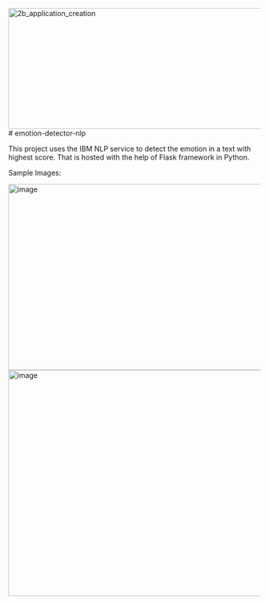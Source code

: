 <img width="695" height="241" alt="2b_application_creation" src="https://github.com/user-attachments/assets/506835fb-f7bb-48d7-b314-b236de53cc9f" /># emotion-detector-nlp

This project uses the IBM NLP service to detect the emotion in a text with highest score.
That is hosted with the help of Flask framework in Python.

Sample Images:

<img width="1350" height="371" alt="image" src="https://github.com/user-attachments/assets/4f275e91-f3ff-4603-bde1-f8808bf592aa" />

<img width="1301" height="451" alt="image" src="https://github.com/user-attachments/assets/0683ade7-7e06-43b3-84c7-eead9d6e14b5" />

